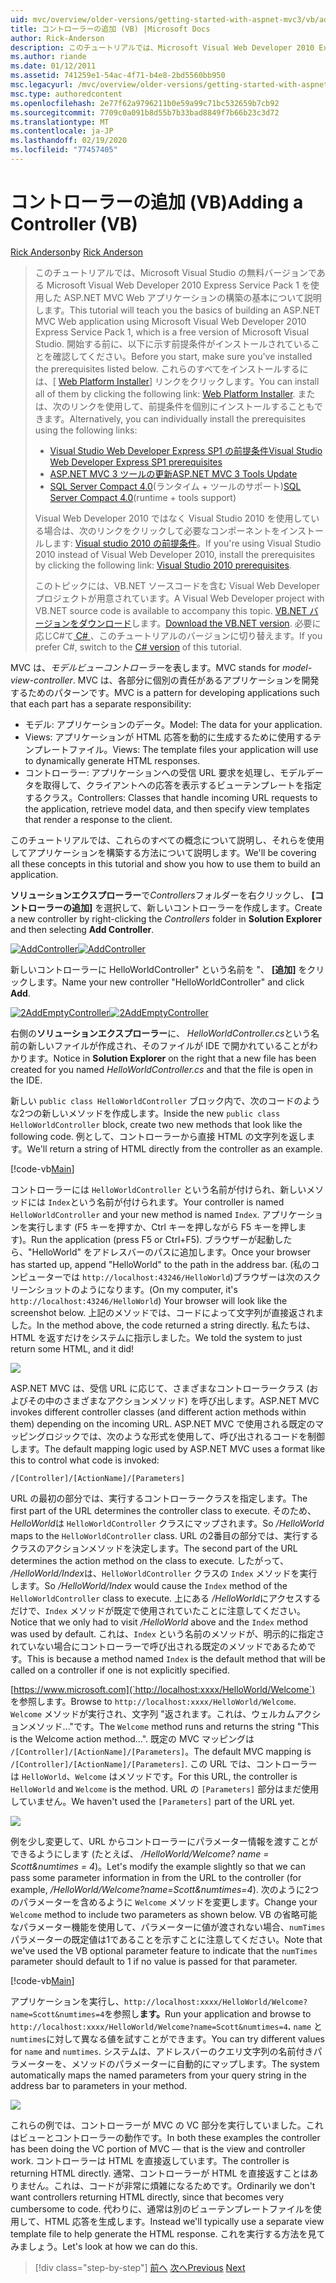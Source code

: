 ```yaml
---
uid: mvc/overview/older-versions/getting-started-with-aspnet-mvc3/vb/adding-a-controller
title: コントローラーの追加 (VB) |Microsoft Docs
author: Rick-Anderson
description: このチュートリアルでは、Microsoft Visual Web Developer 2010 Express Service Pack 1 を使用した ASP.NET MVC Web アプリケーションの構築の基本について説明します。
ms.author: riande
ms.date: 01/12/2011
ms.assetid: 741259e1-54ac-4f71-b4e8-2bd5560bb950
msc.legacyurl: /mvc/overview/older-versions/getting-started-with-aspnet-mvc3/vb/adding-a-controller
msc.type: authoredcontent
ms.openlocfilehash: 2e77f62a9796211b0e59a99c71bc532659b7cb92
ms.sourcegitcommit: 7709c0a091b8d55b7b33bad8849f7b66b23c3d72
ms.translationtype: MT
ms.contentlocale: ja-JP
ms.lasthandoff: 02/19/2020
ms.locfileid: "77457405"
---
```

# <a name="adding-a-controller-vb"></a><span data-ttu-id="bb762-103">コントローラーの追加 (VB)</span><span class="sxs-lookup"><span data-stu-id="bb762-103">Adding a Controller (VB)</span></span>

<span data-ttu-id="bb762-104">[Rick Anderson](https://twitter.com/RickAndMSFT)</span><span class="sxs-lookup"><span data-stu-id="bb762-104">by [Rick Anderson](https://twitter.com/RickAndMSFT)</span></span>

> <span data-ttu-id="bb762-105">このチュートリアルでは、Microsoft Visual Studio の無料バージョンである Microsoft Visual Web Developer 2010 Express Service Pack 1 を使用した ASP.NET MVC Web アプリケーションの構築の基本について説明します。</span><span class="sxs-lookup"><span data-stu-id="bb762-105">This tutorial will teach you the basics of building an ASP.NET MVC Web application using Microsoft Visual Web Developer 2010 Express Service Pack 1, which is a free version of Microsoft Visual Studio.</span></span> <span data-ttu-id="bb762-106">開始する前に、以下に示す前提条件がインストールされていることを確認してください。</span><span class="sxs-lookup"><span data-stu-id="bb762-106">Before you start, make sure you've installed the prerequisites listed below.</span></span> <span data-ttu-id="bb762-107">これらのすべてをインストールするには、[ [Web Platform Installer](https://www.microsoft.com/web/gallery/install.aspx?appid=VWD2010SP1Pack)] リンクをクリックします。</span><span class="sxs-lookup"><span data-stu-id="bb762-107">You can install all of them by clicking the following link: [Web Platform Installer](https://www.microsoft.com/web/gallery/install.aspx?appid=VWD2010SP1Pack).</span></span> <span data-ttu-id="bb762-108">または、次のリンクを使用して、前提条件を個別にインストールすることもできます。</span><span class="sxs-lookup"><span data-stu-id="bb762-108">Alternatively, you can individually install the prerequisites using the following links:</span></span>
> 
> - [<span data-ttu-id="bb762-109">Visual Studio Web Developer Express SP1 の前提条件</span><span class="sxs-lookup"><span data-stu-id="bb762-109">Visual Studio Web Developer Express SP1 prerequisites</span></span>](https://www.microsoft.com/web/gallery/install.aspx?appid=VWD2010SP1Pack)
> - [<span data-ttu-id="bb762-110">ASP.NET MVC 3 ツールの更新</span><span class="sxs-lookup"><span data-stu-id="bb762-110">ASP.NET MVC 3 Tools Update</span></span>](https://www.microsoft.com/web/gallery/install.aspx?appsxml=&amp;appid=MVC3)
> - <span data-ttu-id="bb762-111">[SQL Server Compact 4.0](https://www.microsoft.com/web/gallery/install.aspx?appid=SQLCE;SQLCEVSTools_4_0)(ランタイム + ツールのサポート)</span><span class="sxs-lookup"><span data-stu-id="bb762-111">[SQL Server Compact 4.0](https://www.microsoft.com/web/gallery/install.aspx?appid=SQLCE;SQLCEVSTools_4_0)(runtime + tools support)</span></span>
> 
> <span data-ttu-id="bb762-112">Visual Web Developer 2010 ではなく Visual Studio 2010 を使用している場合は、次のリンクをクリックして必要なコンポーネントをインストールします: [Visual studio 2010 の前提条件](https://www.microsoft.com/web/gallery/install.aspx?appsxml=&amp;appid=VS2010SP1Pack)。</span><span class="sxs-lookup"><span data-stu-id="bb762-112">If you're using Visual Studio 2010 instead of Visual Web Developer 2010, install the prerequisites by clicking the following link: [Visual Studio 2010 prerequisites](https://www.microsoft.com/web/gallery/install.aspx?appsxml=&amp;appid=VS2010SP1Pack).</span></span>
> 
> <span data-ttu-id="bb762-113">このトピックには、VB.NET ソースコードを含む Visual Web Developer プロジェクトが用意されています。</span><span class="sxs-lookup"><span data-stu-id="bb762-113">A Visual Web Developer project with VB.NET source code is available to accompany this topic.</span></span> <span data-ttu-id="bb762-114">[VB.NET バージョンをダウンロード](https://code.msdn.microsoft.com/Introduction-to-MVC-3-10d1b098)します。</span><span class="sxs-lookup"><span data-stu-id="bb762-114">[Download the VB.NET version](https://code.msdn.microsoft.com/Introduction-to-MVC-3-10d1b098).</span></span> <span data-ttu-id="bb762-115">必要に応じC#て[ C# ](../cs/adding-a-controller.md) 、このチュートリアルのバージョンに切り替えます。</span><span class="sxs-lookup"><span data-stu-id="bb762-115">If you prefer C#, switch to the [C# version](../cs/adding-a-controller.md) of this tutorial.</span></span>

<span data-ttu-id="bb762-116">MVC は、*モデルビューコントローラー*を表します。</span><span class="sxs-lookup"><span data-stu-id="bb762-116">MVC stands for *model-view-controller*.</span></span> <span data-ttu-id="bb762-117">MVC は、各部分に個別の責任があるアプリケーションを開発するためのパターンです。</span><span class="sxs-lookup"><span data-stu-id="bb762-117">MVC is a pattern for developing applications such that each part has a separate responsibility:</span></span>

- <span data-ttu-id="bb762-118">モデル: アプリケーションのデータ。</span><span class="sxs-lookup"><span data-stu-id="bb762-118">Model: The data for your application.</span></span>
- <span data-ttu-id="bb762-119">Views: アプリケーションが HTML 応答を動的に生成するために使用するテンプレートファイル。</span><span class="sxs-lookup"><span data-stu-id="bb762-119">Views: The template files your application will use to dynamically generate HTML responses.</span></span>
- <span data-ttu-id="bb762-120">コントローラー: アプリケーションへの受信 URL 要求を処理し、モデルデータを取得して、クライアントへの応答を表示するビューテンプレートを指定するクラス。</span><span class="sxs-lookup"><span data-stu-id="bb762-120">Controllers: Classes that handle incoming URL requests to the application, retrieve model data, and then specify view templates that render a response to the client.</span></span>

<span data-ttu-id="bb762-121">このチュートリアルでは、これらのすべての概念について説明し、それらを使用してアプリケーションを構築する方法について説明します。</span><span class="sxs-lookup"><span data-stu-id="bb762-121">We'll be covering all these concepts in this tutorial and show you how to use them to build an application.</span></span>

<span data-ttu-id="bb762-122">**ソリューションエクスプローラー**で*Controllers*フォルダーを右クリックし、 **[コントローラーの追加]** を選択して、新しいコントローラーを作成します。</span><span class="sxs-lookup"><span data-stu-id="bb762-122">Create a new controller by right-clicking the *Controllers* folder in **Solution Explorer** and then selecting **Add Controller**.</span></span>

<span data-ttu-id="bb762-123">[![AddController](adding-a-controller/_static/image2.png "AddController")](adding-a-controller/_static/image1.png)</span><span class="sxs-lookup"><span data-stu-id="bb762-123">[![AddController](adding-a-controller/_static/image2.png "AddController")](adding-a-controller/_static/image1.png)</span></span>

<span data-ttu-id="bb762-124">新しいコントローラーに HelloWorldController&quot; という名前を &quot;、 **[追加]** をクリックします。</span><span class="sxs-lookup"><span data-stu-id="bb762-124">Name your new controller &quot;HelloWorldController&quot; and click **Add**.</span></span>

<span data-ttu-id="bb762-125">[![2AddEmptyController](adding-a-controller/_static/image4.png "2AddEmptyController")](adding-a-controller/_static/image3.png)</span><span class="sxs-lookup"><span data-stu-id="bb762-125">[![2AddEmptyController](adding-a-controller/_static/image4.png "2AddEmptyController")](adding-a-controller/_static/image3.png)</span></span>

<span data-ttu-id="bb762-126">右側の**ソリューションエクスプローラー**に、 *HelloWorldController.cs*という名前の新しいファイルが作成され、そのファイルが IDE で開かれていることがわかります。</span><span class="sxs-lookup"><span data-stu-id="bb762-126">Notice in **Solution Explorer** on the right that a new file has been created for you named *HelloWorldController.cs* and that the file is open in the IDE.</span></span>

<span data-ttu-id="bb762-127">新しい `public class HelloWorldController` ブロック内で、次のコードのような2つの新しいメソッドを作成します。</span><span class="sxs-lookup"><span data-stu-id="bb762-127">Inside the new `public class HelloWorldController` block, create two new methods that look like the following code.</span></span> <span data-ttu-id="bb762-128">例として、コントローラーから直接 HTML の文字列を返します。</span><span class="sxs-lookup"><span data-stu-id="bb762-128">We'll return a string of HTML directly from the controller as an example.</span></span>

[!code-vb[Main](adding-a-controller/samples/sample1.vb)]

<span data-ttu-id="bb762-129">コントローラーには `HelloWorldController` という名前が付けられ、新しいメソッドには `Index`という名前が付けられます。</span><span class="sxs-lookup"><span data-stu-id="bb762-129">Your controller is named `HelloWorldController` and your new method is named `Index`.</span></span> <span data-ttu-id="bb762-130">アプリケーションを実行します (F5 キーを押すか、Ctrl キーを押しながら F5 キーを押します)。</span><span class="sxs-lookup"><span data-stu-id="bb762-130">Run the application (press F5 or Ctrl+F5).</span></span> <span data-ttu-id="bb762-131">ブラウザーが起動したら、&quot;HelloWorld&quot; をアドレスバーのパスに追加します。</span><span class="sxs-lookup"><span data-stu-id="bb762-131">Once your browser has started up, append &quot;HelloWorld&quot; to the path in the address bar.</span></span> <span data-ttu-id="bb762-132">(私のコンピューターでは `http://localhost:43246/HelloWorld`)ブラウザーは次のスクリーンショットのようになります。</span><span class="sxs-lookup"><span data-stu-id="bb762-132">(On my computer, it's `http://localhost:43246/HelloWorld`) Your browser will look like the screenshot below.</span></span> <span data-ttu-id="bb762-133">上記のメソッドでは、コードによって文字列が直接返されました。</span><span class="sxs-lookup"><span data-stu-id="bb762-133">In the method above, the code returned a string directly.</span></span> <span data-ttu-id="bb762-134">私たちは、HTML を返すだけをシステムに指示しました。</span><span class="sxs-lookup"><span data-stu-id="bb762-134">We told the system to just return some HTML, and it did!</span></span>

![](adding-a-controller/_static/image5.png)

<span data-ttu-id="bb762-135">ASP.NET MVC は、受信 URL に応じて、さまざまなコントローラークラス (およびその中のさまざまなアクションメソッド) を呼び出します。</span><span class="sxs-lookup"><span data-stu-id="bb762-135">ASP.NET MVC invokes different controller classes (and different action methods within them) depending on the incoming URL.</span></span> <span data-ttu-id="bb762-136">ASP.NET MVC で使用される既定のマッピングロジックでは、次のような形式を使用して、呼び出されるコードを制御します。</span><span class="sxs-lookup"><span data-stu-id="bb762-136">The default mapping logic used by ASP.NET MVC uses a format like this to control what code is invoked:</span></span>

`/[Controller]/[ActionName]/[Parameters]`

<span data-ttu-id="bb762-137">URL の最初の部分では、実行するコントローラークラスを指定します。</span><span class="sxs-lookup"><span data-stu-id="bb762-137">The first part of the URL determines the controller class to execute.</span></span> <span data-ttu-id="bb762-138">そのため、 *HelloWorld*は `HelloWorldController` クラスにマップされます。</span><span class="sxs-lookup"><span data-stu-id="bb762-138">So */HelloWorld* maps to the `HelloWorldController` class.</span></span> <span data-ttu-id="bb762-139">URL の2番目の部分では、実行するクラスのアクションメソッドを決定します。</span><span class="sxs-lookup"><span data-stu-id="bb762-139">The second part of the URL determines the action method on the class to execute.</span></span> <span data-ttu-id="bb762-140">したがって、 */HelloWorld/Index*は、`HelloWorldController` クラスの `Index` メソッドを実行します。</span><span class="sxs-lookup"><span data-stu-id="bb762-140">So */HelloWorld/Index* would cause the `Index` method of the `HelloWorldController` class to execute.</span></span> <span data-ttu-id="bb762-141">上にある */HelloWorld*にアクセスするだけで、`Index` メソッドが既定で使用されていたことに注意してください。</span><span class="sxs-lookup"><span data-stu-id="bb762-141">Notice that we only had to visit */HelloWorld* above and the `Index` method was used by default.</span></span> <span data-ttu-id="bb762-142">これは、`Index` という名前のメソッドが、明示的に指定されていない場合にコントローラーで呼び出される既定のメソッドであるためです。</span><span class="sxs-lookup"><span data-stu-id="bb762-142">This is because a method named `Index` is the default method that will be called on a controller if one is not explicitly specified.</span></span>

<span data-ttu-id="bb762-143">[https://www.microsoft.com](`http://localhost:xxxx/HelloWorld/Welcome`) を参照します。</span><span class="sxs-lookup"><span data-stu-id="bb762-143">Browse to `http://localhost:xxxx/HelloWorld/Welcome`.</span></span> <span data-ttu-id="bb762-144">`Welcome` メソッドが実行され、文字列 &quot;返されます。これは、ウェルカムアクションメソッド...&quot;です。</span><span class="sxs-lookup"><span data-stu-id="bb762-144">The `Welcome` method runs and returns the string &quot;This is the Welcome action method...&quot;.</span></span> <span data-ttu-id="bb762-145">既定の MVC マッピングは `/[Controller]/[ActionName]/[Parameters]`。</span><span class="sxs-lookup"><span data-stu-id="bb762-145">The default MVC mapping is `/[Controller]/[ActionName]/[Parameters]`.</span></span> <span data-ttu-id="bb762-146">この URL では、コントローラーは `HelloWorld`、`Welcome` はメソッドです。</span><span class="sxs-lookup"><span data-stu-id="bb762-146">For this URL, the controller is `HelloWorld` and `Welcome` is the method.</span></span> <span data-ttu-id="bb762-147">URL の `[Parameters]` 部分はまだ使用していません。</span><span class="sxs-lookup"><span data-stu-id="bb762-147">We haven't used the `[Parameters]` part of the URL yet.</span></span>

![](adding-a-controller/_static/image6.png)

<span data-ttu-id="bb762-148">例を少し変更して、URL からコントローラーにパラメーター情報を渡すことができるようにします (たとえば、 */HelloWorld/Welcome? name = Scott&amp;numtimes = 4*)。</span><span class="sxs-lookup"><span data-stu-id="bb762-148">Let's modify the example slightly so that we can pass some parameter information in from the URL to the controller (for example, */HelloWorld/Welcome?name=Scott&amp;numtimes=4*).</span></span> <span data-ttu-id="bb762-149">次のように2つのパラメーターを含めるように `Welcome` メソッドを変更します。</span><span class="sxs-lookup"><span data-stu-id="bb762-149">Change your `Welcome` method to include two parameters as shown below.</span></span> <span data-ttu-id="bb762-150">VB の省略可能なパラメーター機能を使用して、パラメーターに値が渡されない場合、`numTimes` パラメーターの既定値は1であることを示すことに注意してください。</span><span class="sxs-lookup"><span data-stu-id="bb762-150">Note that we've used the VB optional parameter feature to indicate that the `numTimes` parameter should default to 1 if no value is passed for that parameter.</span></span>

[!code-vb[Main](adding-a-controller/samples/sample2.vb)]

<span data-ttu-id="bb762-151">アプリケーションを実行し、`http://localhost:xxxx/HelloWorld/Welcome?name=Scott&numtimes=4`を参照し**ます。**</span><span class="sxs-lookup"><span data-stu-id="bb762-151">Run your application and browse to `http://localhost:xxxx/HelloWorld/Welcome?name=Scott&numtimes=4`**.**</span></span> <span data-ttu-id="bb762-152">`name` と `numtimes`に対して異なる値を試すことができます。</span><span class="sxs-lookup"><span data-stu-id="bb762-152">You can try different values for `name` and `numtimes`.</span></span> <span data-ttu-id="bb762-153">システムは、アドレスバーのクエリ文字列の名前付きパラメーターを、メソッドのパラメーターに自動的にマップします。</span><span class="sxs-lookup"><span data-stu-id="bb762-153">The system automatically maps the named parameters from your query string in the address bar to parameters in your method.</span></span>

![](adding-a-controller/_static/image7.png)

<span data-ttu-id="bb762-154">これらの例では、コントローラーが MVC の VC 部分を実行していました。これはビューとコントローラーの動作です。</span><span class="sxs-lookup"><span data-stu-id="bb762-154">In both these examples the controller has been doing the VC portion of MVC — that is the view and controller work.</span></span> <span data-ttu-id="bb762-155">コントローラーは HTML を直接返しています。</span><span class="sxs-lookup"><span data-stu-id="bb762-155">The controller is returning HTML directly.</span></span> <span data-ttu-id="bb762-156">通常、コントローラーが HTML を直接返すことはありません。これは、コードが非常に煩雑になるためです。</span><span class="sxs-lookup"><span data-stu-id="bb762-156">Ordinarily we don't want controllers returning HTML directly, since that becomes very cumbersome to code.</span></span> <span data-ttu-id="bb762-157">代わりに、通常は別のビューテンプレートファイルを使用して、HTML 応答を生成します。</span><span class="sxs-lookup"><span data-stu-id="bb762-157">Instead we'll typically use a separate view template file to help generate the HTML response.</span></span> <span data-ttu-id="bb762-158">これを実行する方法を見てみましょう。</span><span class="sxs-lookup"><span data-stu-id="bb762-158">Let's look at how we can do this.</span></span>

> [!div class="step-by-step"]
> <span data-ttu-id="bb762-159">[前へ](intro-to-aspnet-mvc-3.md)
> [次へ](adding-a-view.md)</span><span class="sxs-lookup"><span data-stu-id="bb762-159">[Previous](intro-to-aspnet-mvc-3.md)
[Next](adding-a-view.md)</span></span>
